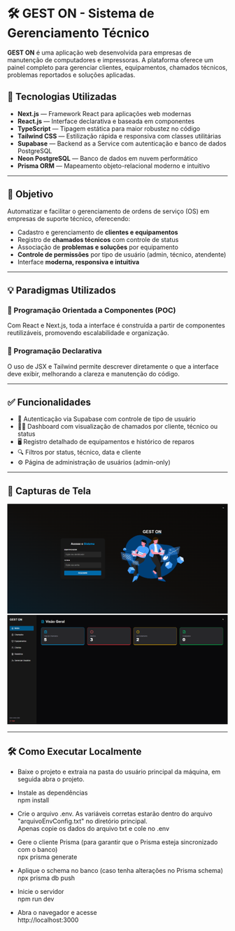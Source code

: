 # 🛠️ GEST ON - Sistema de Gerenciamento Técnico

**GEST ON** é uma aplicação web desenvolvida para empresas de manutenção de computadores e impressoras. A plataforma oferece um painel completo para gerenciar clientes, equipamentos, chamados técnicos, problemas reportados e soluções aplicadas.


## 🚀 Tecnologias Utilizadas

- **Next.js** — Framework React para aplicações web modernas
- **React.js** — Interface declarativa e baseada em componentes
- **TypeScript** — Tipagem estática para maior robustez no código
- **Tailwind CSS** — Estilização rápida e responsiva com classes utilitárias
- **Supabase** — Backend as a Service com autenticação e banco de dados PostgreSQL
- **Neon PostgreSQL** — Banco de dados em nuvem performático
- **Prisma ORM** — Mapeamento objeto-relacional moderno e intuitivo

---

## 🎯 Objetivo

Automatizar e facilitar o gerenciamento de ordens de serviço (OS) em empresas de suporte técnico, oferecendo:

- Cadastro e gerenciamento de **clientes e equipamentos**
- Registro de **chamados técnicos** com controle de status
- Associação de **problemas e soluções** por equipamento
- **Controle de permissões** por tipo de usuário (admin, técnico, atendente)
- Interface **moderna, responsiva e intuitiva**

---

## 💡 Paradigmas Utilizados

### 🔹 Programação Orientada a Componentes (POC)
Com React e Next.js, toda a interface é construída a partir de componentes reutilizáveis, promovendo escalabilidade e organização.

### 🔹 Programação Declarativa
O uso de JSX e Tailwind permite descrever diretamente o que a interface deve exibir, melhorando a clareza e manutenção do código.

---

## ✅ Funcionalidades

- 🔐 Autenticação via Supabase com controle de tipo de usuário  
- 🧑‍💼 Dashboard com visualização de chamados por cliente, técnico ou status  
- 🖥️ Registro detalhado de equipamentos e histórico de reparos  
- 🔍 Filtros por status, técnico, data e cliente  
- ⚙️ Página de administração de usuários (admin-only)  


---

## 📸 Capturas de Tela

![Pagina de Login](./public/paginainicial.png)
![Dashboard](./public/dashboard.png)

---

## 🛠️ Como Executar Localmente

- Baixe o projeto e extraia na pasta do usuário principal da máquina, em seguida abra o projeto.

- Instale as dependências  
npm install

- Crie o arquivo .env. As variáveis corretas estarão dentro do arquivo "arquivoEnvConfig.txt" no diretório principal.  
Apenas copie os dados do arquivo txt e cole no .env

- Gere o cliente Prisma (para garantir que o Prisma esteja sincronizado com o banco)  
npx prisma generate

- Aplique o schema no banco (caso tenha alterações no Prisma schema)  
npx prisma db push

- Inicie o servidor  
npm run dev

- Abra o navegador e acesse  
http://localhost:3000
